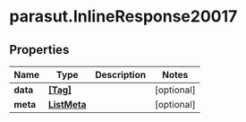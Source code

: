 # parasut.InlineResponse20017

## Properties
Name | Type | Description | Notes
------------ | ------------- | ------------- | -------------
**data** | [**[Tag]**](Tag.md) |  | [optional] 
**meta** | [**ListMeta**](ListMeta.md) |  | [optional] 


